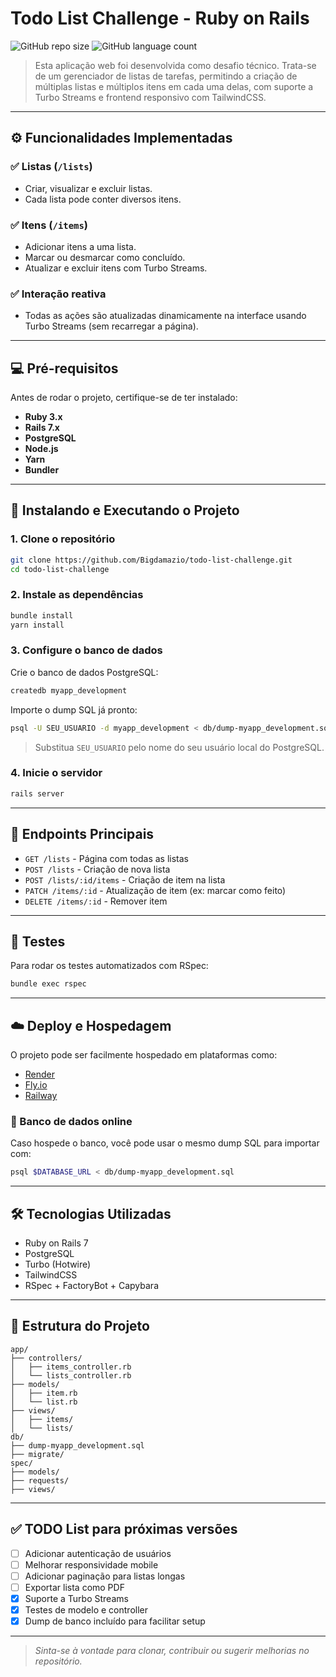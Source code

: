 # Todo List Challenge - Ruby on Rails

![GitHub repo size](https://img.shields.io/github/repo-size/Bigdamazio/todo-list-challenge?style=for-the-badge)
![GitHub language count](https://img.shields.io/github/languages/count/Bigdamazio/todo-list-challenge?style=for-the-badge)

> Esta aplicação web foi desenvolvida como desafio técnico. Trata-se de um gerenciador de listas de tarefas, permitindo a criação de múltiplas listas e múltiplos itens em cada uma delas, com suporte a Turbo Streams e frontend responsivo com TailwindCSS.

---

## ⚙️ Funcionalidades Implementadas

### ✅ Listas (`/lists`)
- Criar, visualizar e excluir listas.
- Cada lista pode conter diversos itens.

### ✅ Itens (`/items`)
- Adicionar itens a uma lista.
- Marcar ou desmarcar como concluído.
- Atualizar e excluir itens com Turbo Streams.

### ✅ Interação reativa
- Todas as ações são atualizadas dinamicamente na interface usando Turbo Streams (sem recarregar a página).

---

## 💻 Pré-requisitos

Antes de rodar o projeto, certifique-se de ter instalado:

- **Ruby 3.x**
- **Rails 7.x**
- **PostgreSQL**
- **Node.js**
- **Yarn**
- **Bundler**

---

## 🚀 Instalando e Executando o Projeto

### 1. Clone o repositório

```bash
git clone https://github.com/Bigdamazio/todo-list-challenge.git
cd todo-list-challenge
````

### 2. Instale as dependências

```bash
bundle install
yarn install
```

### 3. Configure o banco de dados

Crie o banco de dados PostgreSQL:

```bash
createdb myapp_development
```

Importe o dump SQL já pronto:

```bash
psql -U SEU_USUARIO -d myapp_development < db/dump-myapp_development.sql
```

> Substitua `SEU_USUARIO` pelo nome do seu usuário local do PostgreSQL.

### 4. Inicie o servidor

```bash
rails server
```

---

## 🔗 Endpoints Principais

* `GET /lists` - Página com todas as listas
* `POST /lists` - Criação de nova lista
* `POST /lists/:id/items` - Criação de item na lista
* `PATCH /items/:id` - Atualização de item (ex: marcar como feito)
* `DELETE /items/:id` - Remover item

---

## 🧪 Testes

Para rodar os testes automatizados com RSpec:

```bash
bundle exec rspec
```

---

## ☁️ Deploy e Hospedagem

O projeto pode ser facilmente hospedado em plataformas como:

* [Render](https://render.com)
* [Fly.io](https://fly.io)
* [Railway](https://railway.app)

### 🔁 Banco de dados online

Caso hospede o banco, você pode usar o mesmo dump SQL para importar com:

```bash
psql $DATABASE_URL < db/dump-myapp_development.sql
```

---

## 🛠️ Tecnologias Utilizadas

* Ruby on Rails 7
* PostgreSQL
* Turbo (Hotwire)
* TailwindCSS
* RSpec + FactoryBot + Capybara

---

## 📁 Estrutura do Projeto

```
app/
├── controllers/
│   ├── items_controller.rb
│   └── lists_controller.rb
├── models/
│   ├── item.rb
│   └── list.rb
├── views/
│   ├── items/
│   └── lists/
db/
├── dump-myapp_development.sql
├── migrate/
spec/
├── models/
├── requests/
├── views/
```

---

## ✅ TODO List para próximas versões

* [ ] Adicionar autenticação de usuários
* [ ] Melhorar responsividade mobile
* [ ] Adicionar paginação para listas longas
* [ ] Exportar lista como PDF
* [x] Suporte a Turbo Streams
* [x] Testes de modelo e controller
* [x] Dump de banco incluído para facilitar setup

---

> *Sinta-se à vontade para clonar, contribuir ou sugerir melhorias no repositório.*
